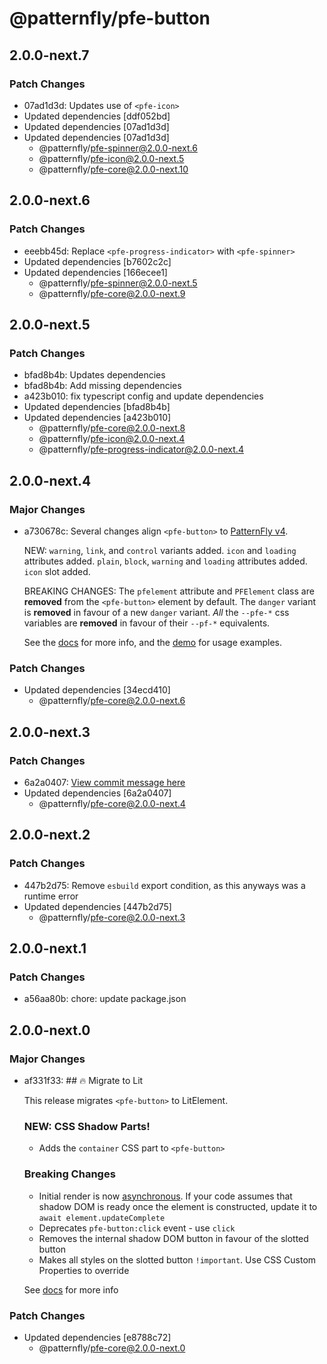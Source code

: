 # @patternfly/pfe-button

## 2.0.0-next.7

### Patch Changes

- 07ad1d3d: Updates use of `<pfe-icon>`
- Updated dependencies [ddf052bd]
- Updated dependencies [07ad1d3d]
- Updated dependencies [07ad1d3d]
  - @patternfly/pfe-spinner@2.0.0-next.6
  - @patternfly/pfe-icon@2.0.0-next.5
  - @patternfly/pfe-core@2.0.0-next.10

## 2.0.0-next.6

### Patch Changes

- eeebb45d: Replace `<pfe-progress-indicator>` with `<pfe-spinner>`
- Updated dependencies [b7602c2c]
- Updated dependencies [166ecee1]
  - @patternfly/pfe-spinner@2.0.0-next.5
  - @patternfly/pfe-core@2.0.0-next.9

## 2.0.0-next.5

### Patch Changes

- bfad8b4b: Updates dependencies
- bfad8b4b: Add missing dependencies
- a423b010: fix typescript config and update dependencies
- Updated dependencies [bfad8b4b]
- Updated dependencies [a423b010]
  - @patternfly/pfe-core@2.0.0-next.8
  - @patternfly/pfe-icon@2.0.0-next.4
  - @patternfly/pfe-progress-indicator@2.0.0-next.4

## 2.0.0-next.4

### Major Changes

- a730678c: Several changes align `<pfe-button>` to [PatternFly v4](https://patternfly.org/components/button).

  NEW:
  `warning`, `link`, and `control` variants added.
  `icon` and `loading` attributes added.
  `plain`, `block`, `warning` and `loading` attributes added.
  `icon` slot added.

  BREAKING CHANGES:
  The `pfelement` attribute and `PFElement` class are **removed** from the `<pfe-button>` element by default.
  The `danger` variant is **removed** in favour of a new `danger` variant.
  _All_ the `--pfe-*` css variables are **removed** in favour of their `--pf-*` equivalents.

  See the [docs](https://patternflyelements.org/components/button) for more info,
  and the [demo](https://patternflyelements.org/components/button/demo) for usage examples.

### Patch Changes

- Updated dependencies [34ecd410]
  - @patternfly/pfe-core@2.0.0-next.6

## 2.0.0-next.3

### Patch Changes

- 6a2a0407: [View commit message here](https://gist.github.com/heyMP/200fc0b840690541475923facba393ab)
- Updated dependencies [6a2a0407]
  - @patternfly/pfe-core@2.0.0-next.4

## 2.0.0-next.2

### Patch Changes

- 447b2d75: Remove `esbuild` export condition, as this anyways was a runtime error
- Updated dependencies [447b2d75]
  - @patternfly/pfe-core@2.0.0-next.3

## 2.0.0-next.1

### Patch Changes

- a56aa80b: chore: update package.json

## 2.0.0-next.0

### Major Changes

- af331f33: ## 🔥 Migrate to Lit

  This release migrates `<pfe-button>` to LitElement.

  ### NEW: CSS Shadow Parts!

  - Adds the `container` CSS part to `<pfe-button>`

  ### Breaking Changes

  - Initial render is now [asynchronous](https://lit.dev/docs/components/lifecycle/#reactive-update-cycle).
    If your code assumes that shadow DOM is ready once the element is constructed, update it to `await element.updateComplete`
  - Deprecates `pfe-button:click` event - use `click`
  - Removes the internal shadow DOM button in favour of the slotted button
  - Makes all styles on the slotted button `!important`. Use CSS Custom Properties to override

  See [docs](https://patternflyelements.org/components/button/) for more info

### Patch Changes

- Updated dependencies [e8788c72]
  - @patternfly/pfe-core@2.0.0-next.0
